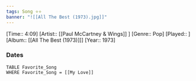 ```yaml
---
tags: Song ⭐⭐ 
banner: "![[All The Best (1973).jpg]]"
---
```

[Time:: 4:09]
[Artist:: [[Paul McCartney & Wings]] ]
[Genre:: Pop]
[Played:: ]
[Album:: [[All The Best (1973)]]]
[Year:: 1973]
### Dates
````dataview
TABLE Favorite_Song
WHERE Favorite_Song = [[My Love]]
````